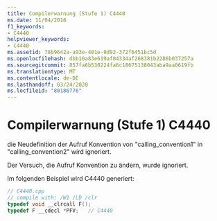 ```yaml
---
title: Compilerwarnung (Stufe 1) C4440
ms.date: 11/04/2016
f1_keywords:
- C4440
helpviewer_keywords:
- C4440
ms.assetid: 78b9642a-a93e-401e-9d92-372f6451bc5d
ms.openlocfilehash: dbb10a83e619af04334af268381b2286b037257a
ms.sourcegitcommit: 857fa6b530224fa6c18675138043aba9aa0619fb
ms.translationtype: MT
ms.contentlocale: de-DE
ms.lasthandoff: 03/24/2020
ms.locfileid: "80186776"
---
```

# <a name="compiler-warning-level-1-c4440"></a>Compilerwarnung (Stufe 1) C4440

die Neudefinition der Aufruf Konvention von "calling_convention1" in "calling_convention2" wird ignoriert.

Der Versuch, die Aufruf Konvention zu ändern, wurde ignoriert.

Im folgenden Beispiel wird C4440 generiert:

```cpp
// C4440.cpp
// compile with: /W1 /LD /clr
typedef void __clrcall F();
typedef F __cdecl *PFV;   // C4440
```
